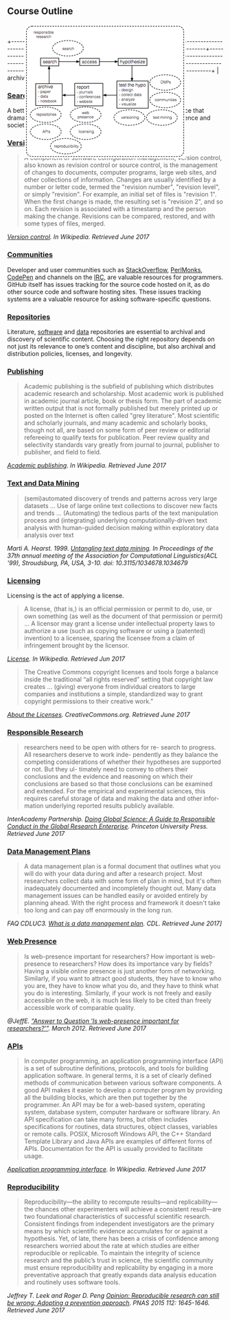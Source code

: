 ## Course Outline

<figure style="width: 100%; position: relative;">
    <img src="research-lifecycle.png" width="376" style="max-width: 376px; position: absolute; !important;">
    <figcaption>research lifecycle</figcaption>
</figure>

+---------------------+--------------------------+
| search              |                          |
+---------------------+--------------------------+
| access              |                          |
+---------------------+--------------------------+
| hypothesize         |                          |
+---------------------+--------------------------+
| test the hyposthesis|                          |
+---------------------+--------------------------+
| report              |                          |
+---------------------+--------------------------+
| archive             |                          |
+---------------------+--------------------------+

### [Searching](searching/index.md)

A better way to search for open content through “visual interface that dramatically increases the visibility of research findings for science and society alike” – [Open Knowledge Maps](https://openknowledgemaps.org/)

### [Versioning](versioning/index.md)

> A component of software configuration management, version control, also known as revision control or source control, is the management of changes to documents, computer programs, large web sites, and other collections of information. Changes are usually identified by a number or letter code, termed the "revision number", "revision level", or simply "revision". For example, an initial set of files is "revision 1". When the first change is made, the resulting set is "revision 2", and so on. Each revision is associated with a timestamp and the person making the change. Revisions can be compared, restored, and with some types of files, merged.

<cite>[Version control](https://en.wikipedia.org/wiki/Version_control). In Wikipedia. Retrieved June 2017</cite>

### [Communities](communities/index.md)

Developer and user communities such as [StackOverflow](https://stackoverflow.com), [PerlMonks](http://perlmonks.org), [CodePen](https://codepen.io) and channels on the [IRC](https://en.wikipedia.org/wiki/Internet_Relay_Chat), are valuable resources for programmers. GitHub itself has issues tracking for the source code hosted on it, as do other source code and software hosting sites. These issues tracking systems are a valuable resource for asking software-specific questions.

### [Repositories](repositories/index.md)

Literature, [software](https://en.wikipedia.org/wiki/Software_repository) and [data](https://en.wikipedia.org/wiki/Research_data_archiving#Data_archives) repositories are essential to archival and discovery of scientific content. Choosing the right repository depends on not just its relevance to one’s content and discipline, but also archival and distribution policies, licenses, and longevity.

### [Publishing](publishing/index.md)

> Academic publishing is the subfield of publishing which distributes academic research and scholarship. Most academic work is published in academic journal article, book or thesis form. The part of academic written output that is not formally published but merely printed up or posted on the Internet is often called "grey literature". Most scientific and scholarly journals, and many academic and scholarly books, though not all, are based on some form of peer review or editorial refereeing to qualify texts for publication. Peer review quality and selectivity standards vary greatly from journal to journal, publisher to publisher, and field to field.

<cite>[Academic publishing](https://en.wikipedia.org/wiki/Academic_publishing). In Wikipedia. Retrieved June 2017</cite>

### [Text and Data Mining](text-and-data-mining/index.md)

<blockquote>
(semi)automated discovery of trends and patterns across very large datasets
…
Use of large online text collections to discover new facts and trends
…
(Automating) the tedious parts of the text manipulation process and (integrating) underlying computationally-driven text analysis with human-guided decision making within exploratory data analysis over text
</blockquote>

<cite>Marti A. Hearst. 1999. [Untangling text data mining](http://dl.acm.org/citation.cfm?doid=1034678.1034679). In Proceedings of the 37th annual meeting of the Association for Computational Linguistics(ACL '99), Stroudsburg, PA, USA, 3-10. doi: 10.3115/1034678.1034679</cite>

### [Licensing](licensing/index.md)

Licensing is the act of applying a license.

> A license, (that is,) is an official permission or permit to do, use, or own something (as well as the document of that permission or permit) … A licensor may grant a license under intellectual property laws to authorize a use (such as copying software or using a (patented) invention) to a licensee, sparing the licensee from a claim of infringement brought by the licensor.

<cite>[License](https://en.wikipedia.org/wiki/License). In Wikipedia. Retrieved Jun 2017</cite>

> The Creative Commons copyright licenses and tools forge a balance inside the traditional “all rights reserved” setting that copyright law creates … (giving) everyone from individual creators to large companies and institutions a simple, standardized way to grant copyright permissions to their creative work.”

<cite>[About the Licenses](https://creativecommons.org/licenses/). CreativeCommons.org. Retrieved June 2017</cite>

### [Responsible Research](responsible-research/index.md)

> researchers need to be open with others for re- search to progress. All researchers deserve to work inde- pendently as they balance the competing considerations of whether their hypotheses are supported or not. But they ul- timately need to convey to others their conclusions and the evidence and reasoning on which their conclusions are based so that those conclusions can be examined and extended. For the empirical and experimental sciences, this requires careful storage of data and making the data and other infor- mation underlying reported results publicly available.

<cite>InterAcademy Partnership. [Doing Global Science: A Guide to Responsible Conduct in the Global Research Enterprise](http://interacademycouncil.com/File.aspx?id=29431). Princeton University Press. Retrieved June 2017</cite>

### [Data Management Plans](data-management-plans/index.md)

> A data management plan is a formal document that outlines what you will do with your data during and after a research project. Most researchers collect data with some form of plan in mind, but it's often inadequately documented and incompletely thought out. Many data management issues can be handled easily or avoided entirely by planning ahead. With the right process and framework it doesn't take too long and can pay off enormously in the long run.

<cite>FAQ CDLUC3. [What is a data management plan](https://github.com/CDLUC3/dmptool/wiki/FAQ#q-what-is-a-data-management-plan-dmp). CDL. Retrieved June 2017]</cite>

### [Web Presence](web-presence/index.md)

<blockquote>
Is web-presence important for researchers? How important is web-presence to researchers? How does its importance vary by fields?
<br>
Having a visible online presence is just another form of networking. Similarly, if you want to attract good students, they have to know who you are, they have to know what you do, and they have to think what you do is interesting. Similarly, if your work is not freely and easily accessible on the web, it is much less likely to be cited than freely accessible work of comparable quality.
</blockquote>

<cite>@JeffE. [“Answer to Question 'Is web-presence important for researchers?'”](https://academia.stackexchange.com/questions/616/is-web-presence-important-for-researchers/620). March 2012. Retrieved June 2017</cite>

### [APIs](apis/index.md)

> In computer programming, an application programming interface (API) is a set of subroutine definitions, protocols, and tools for building application software. In general terms, it is a set of clearly defined methods of communication between various software components. A good API makes it easier to develop a computer program by providing all the building blocks, which are then put together by the programmer. An API may be for a web-based system, operating system, database system, computer hardware or software library. An API specification can take many forms, but often includes specifications for routines, data structures, object classes, variables or remote calls. POSIX, Microsoft Windows API, the C++ Standard Template Library and Java APIs are examples of different forms of APIs. Documentation for the API is usually provided to facilitate usage.

<cite>[Application programming interface](https://en.wikipedia.org/wiki/Application_programming_interface). In Wikipedia. Retrieved June 2017</cite>

### [Reproducibility](reproducibility/index.md)

> Reproducibility—the ability to recompute results—and replicability—the chances other experimenters will achieve a consistent result—are two foundational characteristics of successful scientific research. Consistent findings from independent investigators are the primary means by which scientific evidence accumulates for or against a hypothesis. Yet, of late, there has been a crisis of confidence among researchers worried about the rate at which studies are either reproducible or replicable. To maintain the integrity of science research and the public’s trust in science, the scientific community must ensure reproducibility and replicability by engaging in a more preventative approach that greatly expands data analysis education and routinely uses software tools.

<cite>Jeffrey T. Leek and Roger D. Peng 
[Opinion: Reproducible research can still be wrong: Adopting a prevention approach](http://www.pnas.org/content/112/6/1645.full). PNAS 2015 112: 1645-1646. Retrieved June 2017</cite>